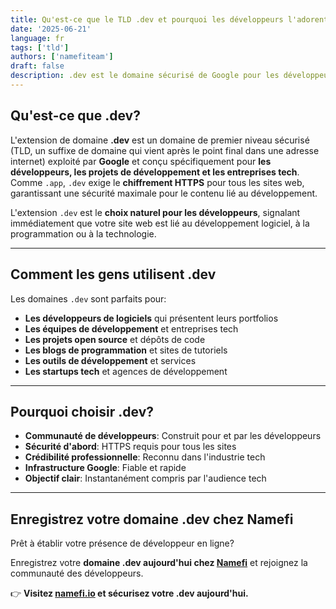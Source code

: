 ```yaml
---
title: Qu'est-ce que le TLD .dev et pourquoi les développeurs l'adorent?
date: '2025-06-21'
language: fr
tags: ['tld']
authors: ['namefiteam']
draft: false
description: .dev est le domaine sécurisé de Google pour les développeurs et les projets de développement. Découvrez pourquoi c'est le choix principal pour les programmeurs, les entreprises tech et les équipes de développement.
---
```


## **Qu'est-ce que .dev?**

L'extension de domaine **.dev** est un domaine de premier niveau sécurisé (TLD, un suffixe de domaine qui vient après le point final dans une adresse internet) exploité par **Google** et conçu spécifiquement pour **les développeurs, les projets de développement et les entreprises tech**. Comme `.app`, `.dev` exige le **chiffrement HTTPS** pour tous les sites web, garantissant une sécurité maximale pour le contenu lié au développement.

L'extension `.dev` est le **choix naturel pour les développeurs**, signalant immédiatement que votre site web est lié au développement logiciel, à la programmation ou à la technologie.

---

## **Comment les gens utilisent .dev**

Les domaines `.dev` sont parfaits pour:

* **Les développeurs de logiciels** qui présentent leurs portfolios
* **Les équipes de développement** et entreprises tech
* **Les projets open source** et dépôts de code
* **Les blogs de programmation** et sites de tutoriels
* **Les outils de développement** et services
* **Les startups tech** et agences de développement

---

## **Pourquoi choisir .dev?**

* **Communauté de développeurs**: Construit pour et par les développeurs
* **Sécurité d'abord**: HTTPS requis pour tous les sites
* **Crédibilité professionnelle**: Reconnu dans l'industrie tech
* **Infrastructure Google**: Fiable et rapide
* **Objectif clair**: Instantanément compris par l'audience tech

---

## **Enregistrez votre domaine .dev chez Namefi**

Prêt à établir votre présence de développeur en ligne?

Enregistrez votre **domaine .dev aujourd'hui chez [Namefi](https://namefi.io)** et rejoignez la communauté des développeurs.

👉 **Visitez [namefi.io](https://namefi.io) et sécurisez votre .dev aujourd'hui.**